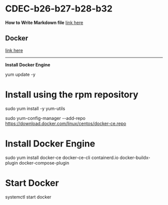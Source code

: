 # CDEC-b26-b27-b28-b32

**How to Write Markdown file** 
[link here](https://github.com/DavidAnson/markdownlint/blob/v0.33.0/doc/md023.md)

## Docker 

 [link here](https://docs.docker.com/)


 -----------


**Install Docker Engine** 

yum update -y

# Install using the rpm repository
 
 sudo yum install -y yum-utils

 sudo yum-config-manager --add-repo https://download.docker.com/linux/centos/docker-ce.repo


 # Install Docker Engine

 sudo yum install docker-ce docker-ce-cli containerd.io docker-buildx-plugin docker-compose-plugin

# Start Docker

 systemctl start docker 